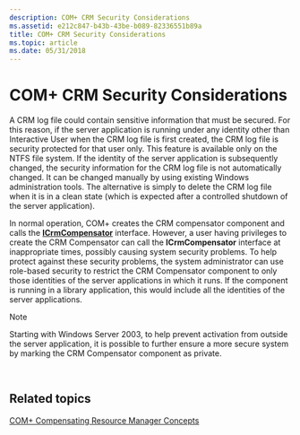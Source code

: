 ```yaml
---
description: COM+ CRM Security Considerations
ms.assetid: e212c847-b43b-43be-b089-82336551b89a
title: COM+ CRM Security Considerations
ms.topic: article
ms.date: 05/31/2018
---
```


# COM+ CRM Security Considerations

A CRM log file could contain sensitive information that must be secured. For this reason, if the server application is running under any identity other than Interactive User when the CRM log file is first created, the CRM log file is security protected for that user only. This feature is available only on the NTFS file system. If the identity of the server application is subsequently changed, the security information for the CRM log file is not automatically changed. It can be changed manually by using existing Windows administration tools. The alternative is simply to delete the CRM log file when it is in a clean state (which is expected after a controlled shutdown of the server application).

In normal operation, COM+ creates the CRM compensator component and calls the [**ICrmCompensator**](/windows/desktop/api/ComSvcs/nn-comsvcs-icrmcompensator) interface. However, a user having privileges to create the CRM Compensator can call the **ICrmCompensator** interface at inappropriate times, possibly causing system security problems. To help protect against these security problems, the system administrator can use role-based security to restrict the CRM Compensator component to only those identities of the server applications in which it runs. If the component is running in a library application, this would include all the identities of the server applications.

> [!Note]  
> Starting with Windows Server 2003, to help prevent activation from outside the server application, it is possible to further ensure a more secure system by marking the CRM Compensator component as private.

 

## Related topics

<dl> <dt>

[COM+ Compensating Resource Manager Concepts](com--compensating-resource-manager-concepts.md)
</dt> </dl>

 

 



